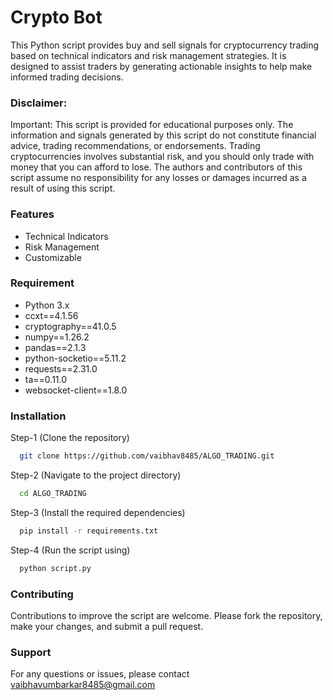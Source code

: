 
# Crypto Bot

This Python script provides buy and sell signals for cryptocurrency trading based on technical indicators and risk management strategies. It is designed to assist traders by generating actionable insights to help make informed trading decisions.


### Disclaimer:
Important: This script is provided for educational purposes only. The information and signals generated by this script do not constitute financial advice, trading recommendations, or endorsements. Trading cryptocurrencies involves substantial risk, and you should only trade with money that you can afford to lose. The authors and contributors of this script assume no responsibility for any losses or damages incurred as a result of using this script.
### Features

- Technical Indicators
- Risk Management
- Customizable

### Requirement
- Python 3.x
- ccxt==4.1.56
- cryptography==41.0.5
- numpy==1.26.2
- pandas==2.1.3
- python-socketio==5.11.2
- requests==2.31.0
- ta==0.11.0
- websocket-client==1.8.0
### Installation

Step-1 (Clone the repository)

```bash
  git clone https://github.com/vaibhav8485/ALGO_TRADING.git
```

Step-2 (Navigate to the project directory)

```bash
  cd ALGO_TRADING
```

Step-3 (Install the required dependencies)

```bash
  pip install -r requirements.txt
```

Step-4 (Run the script using)

```bash
  python script.py
```


### Contributing
Contributions to improve the script are welcome. Please fork the repository, make your changes, and submit a pull request.




### Support
For any questions or issues, please contact vaibhavumbarkar8485@gmail.com

